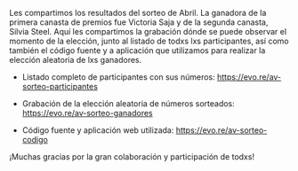 
Les compartimos los resultados del sorteo de Abril. La ganadora de la primera canasta de premios fue Victoria Saja y de la
segunda canasta, Silvia Steel. Aquí les compartimos la grabación dónde se puede observar el momento de la elección, junto
al listado de todxs lxs participantes, así como también el código fuente y a aplicación que utilizamos para realizar la 
elección aleatoria de lxs ganadores.

* Listado completo de participantes con sus números: https://evo.re/av-sorteo-participantes

* Grabación de la elección aleatoria de números sorteados: https://evo.re/av-sorteo-ganadores

* Código fuente y aplicación web utilizada: https://evo.re/av-sorteo-codigo

¡Muchas gracias por la gran colaboración y participación de todxs!
